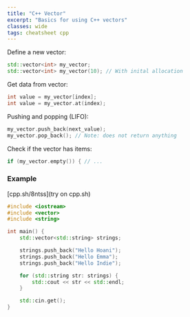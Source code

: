 ```yaml
---
title: "C++ Vector"
excerpt: "Basics for using C++ vectors"
classes: wide
tags: cheatsheet cpp
---
```


Define a new vector:
```cpp
std::vector<int> my_vector;
std::vector<int> my_vector(10); // With inital allocation
```

Get data from vector:
```cpp
int value = my_vector[index];
int value = my_vector.at(index);
```

Pushing and popping (LIFO):
```cpp
my_vector.push_back(next_value);
my_vector.pop_back(); // Note: does not return anything
```

Check if the vector has items:
```cpp
if (my_vector.empty()) { // ...
```

### Example

[cpp.sh/8ntss](try on cpp.sh)

```cpp
#include <iostream>
#include <vector>
#include <string>

int main() {
	std::vector<std::string> strings;

	strings.push_back("Hello Hoani");
	strings.push_back("Hello Emma");
	strings.push_back("Hello Indie");

	for (std::string str: strings) {
		std::cout << str << std::endl;
	}

	std::cin.get();
}
```

